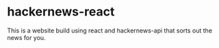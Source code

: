 # hackernews-react
This is a website build using react and hackernews-api that sorts out the news for you.
